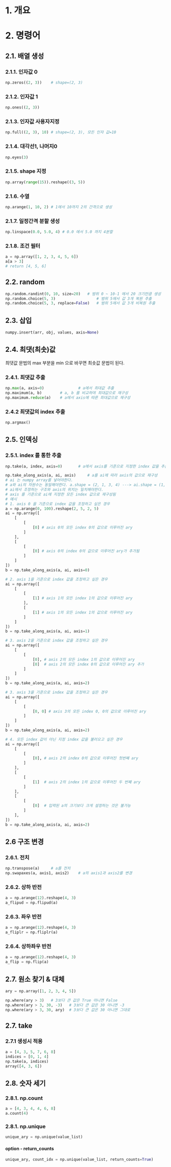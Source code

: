 # 1. 개요

# 2. 명령어

## 2.1. 배열 생성

### 2.1.1. 인자값 0

```python
np.zeros((2, 3))	# shape=(2, 3)
```

### 2.1.2. 인자값 1

```python
np.ones((2, 3))
```

### 2.1.3. 인자값 사용자지정

```python
np.full((2, 3), 10)	# shape=(2, 3), 모든 인자 값=10
```

### 2.1.4. 대각선1, 나머지0

```python
np.eyes(3)
```

### 2.1.5. shape 지정

```python 
np.array(range(15)).reshape((3, 5))
```

### 2.1.6. 수열

```python
np.arange(1, 10, 2)	# 1에서 10까지 2의 간격으로 생성
```

### 2.1.7. 일정간격 분할 생성

```python
np.linspace(0.0, 5.0, 4) # 0.0 에서 5.0 까지 4분할
```

### 2.1.8.  조건 필터

```python
a = np.array([1, 2, 3, 4, 5, 6])
a[a > 3]
# return [4, 5, 6]
```

## 2.2. random

````python
np.random.randint(0, 10, size=20)	# 범위 0 ~ 10-1 에서 20 크기만큼 생성
np.random.choice(5, 3)					# 범위 5에서 값 3개 복원 추출
np.random.choice(5, 3, replace=False)	# 범위 5에서 값 3개 비복원 추출
````

## 2.3. 삽입

```python
numpy.insert(arr, obj, values, axis=None)
```

## 2.4. 최댓(최솟)값

최댓값 문법의 max 부분을 min 으로 바꾸면 최솟값 문법이 된다.

### 2.4.1. 최댓값 추출

```python
np.max(a, axis=0)				# a에서 최대값 추출
np.maximum(a, b)		# a, b 를 비교하여 최대값으로 재구성
np.maximum.reduce(a)	# a에서 axis에 따른 최대값으로 재구성
```

### 2.4.2 최댓값의 index 추출

```python
np.argmax()
```

## 2.5. 인덱싱

### 2.5.1. index 를 통한 추출

```python
np.take(a, index, axis=0)		# a에서 axis를 기준으로 지정한 index 값을 추출
```

```python
np.take_along_axis(a, ai, axis)		# a를 ai에 따라 axis의 값으로 재구성
# ai 는 numpy array를 넣어야한다.
# a와 ai의 차원수는 동일해야한다. a.shape = (2, 1, 3, 4) ---> ai.shape = (1, 1, 2, 1)
# ai에서 조정하는 구조와 axis의 위치는 일치해야한다.
# axis 를 기준으로 ai에 지정한 모든 index 값으로 재구성됨
# 예시
# 1. axis 0 을 기준으로 index 값을 조정하고 싶은 경우
a = np.arange(0, 100).reshape(2, 5, 2, 5)
ai = np.array([
    [
        [
            [0] # axis 0의 모든 index 0의 값으로 이루어진 ary
        ]
    ],
    [
        [
            [0]	# axis 0의 index 0의 값으로 이루어진 ary가 추가됨
        ]
    ]
])
b = np.take_along_axis(a, ai, axis=0)

# 2. axis 1을 기준으로 index 값을 조정하고 싶은 경우
ai = np.array([
    [
        [
            [1] # axis 1의 모든 index 1의 값으로 이루어진 ary
        ],
        [
            [1] # axis 1의 모든 index 1의 값으로 이루어진 ary
        ]
    ]
])
b = np.take_along_axis(a, ai, axis=1)

# 3. axis 2을 기준으로 index 값을 조정하고 싶은 경우
ai = np.array([
    [
        [
            [0], # axis 2의 모든 index 1의 값으로 이루어진 ary
            [0]  # axis 2의 모든 index 0의 값으로 이루어진 ary 추가
        ]
    ]
])
b = np.take_along_axis(a, ai, axis=2)

# 3. axis 3을 기준으로 index 값을 조정하고 싶은 경우
ai = np.array([
    [
        [
            [0, 0] # axis 3의 모든 index 0, 0의 값으로 이루어진 ary
        ]
    ]
])
b = np.take_along_axis(a, ai, axis=2)

# 4. 모든 index 값이 아닌 지정 index 값을 불러오고 싶은 경우
ai = np.array([
    [
        [
            [0], # axis 2의 index 0의 값으로 이루어진 첫번째 ary
        ]
    ],
    [
        [
            [1]	 # axis 2의 index 1의 값으로 이루어진 두 번째 ary
        ]
    ],
    [
        [
            [0]	 # 입력된 a의 크기보다 크게 설정하는 것은 불가능
        ]
    ],
])
b = np.take_along_axis(a, ai, axis=2)
```

## 2.6 구조 변경

### 2.6.1. 전치

```python
np.transpose(a)		# a를 전치
np.swapaxes(a, axis1, axis2)	# a의 axis1과 axis2를 변경
```

### 2.6.2. 상하 반전

```python
a = np.arange(12).reshape(4, 3)
a_flipud = np.flipud(a)
```

### 2.6.3. 좌우 반전

```python
a = np.arange(12).reshape(4, 3)
a_fliplr = np.fliplr(a)
```

### 2.6.4. 상하좌우 반전

```python
a = np.arange(12).reshape(4, 3)
a_flip = np.flip(a)
```



## 2.7. 원소 찾기 & 대체

```python
ary = np.array([1, 2, 3, 4, 5])

np.where(ary > 3)	# 3보다 큰 값은 True 아니면 False
np.where(ary > 3, 30, -3)	# 3보다 큰 값은 30 아니면 -3
np.where(ary > 3, 30, ary)	# 3보다 큰 값은 30 아니면 그대로
```



## 2.7. take

### 2.7.1 생성시 적용

```python
a = [4, 3, 5, 7, 6, 8]
indices = [0, 1, 4]
np.take(a, indices)
array([4, 3, 6])
```

## 2.8. 숫자 세기

### 2.8.1. np.count

```python
a = [4, 3, 4, 4, 6, 8]
a.count(4)
```



### 2.8.1. np.unique

```python
unique_ary = np.unique(value_list)
```

#### option - return_counts

```python 
unique_ary, count_idx = np.unique(value_list, return_counts=True)
```

### 


